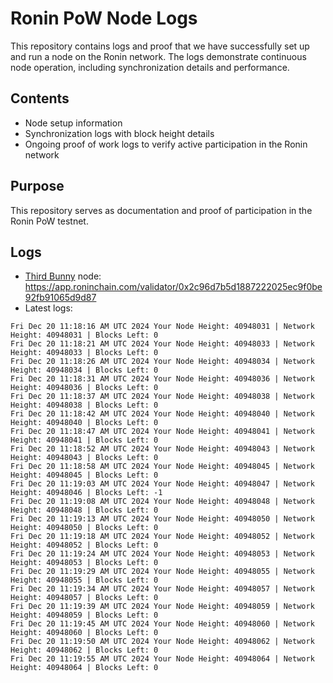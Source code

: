 # Ronin PoW Node Logs

This repository contains logs and proof that we have successfully set up and run a node on the Ronin network. The logs demonstrate continuous node operation, including synchronization details and performance.

## Contents

- Node setup information
- Synchronization logs with block height details
- Ongoing proof of work logs to verify active participation in the Ronin network

## Purpose

This repository serves as documentation and proof of participation in the Ronin PoW testnet.

## Logs

- [Third Bunny](https://thirdbunny.xyz/) node: https://app.roninchain.com/validator/0x2c96d7b5d1887222025ec9f0be92fb91065d9d87
- Latest logs:
```
Fri Dec 20 11:18:16 AM UTC 2024 Your Node Height: 40948031 | Network Height: 40948031 | Blocks Left: 0
Fri Dec 20 11:18:21 AM UTC 2024 Your Node Height: 40948033 | Network Height: 40948033 | Blocks Left: 0
Fri Dec 20 11:18:26 AM UTC 2024 Your Node Height: 40948034 | Network Height: 40948034 | Blocks Left: 0
Fri Dec 20 11:18:31 AM UTC 2024 Your Node Height: 40948036 | Network Height: 40948036 | Blocks Left: 0
Fri Dec 20 11:18:37 AM UTC 2024 Your Node Height: 40948038 | Network Height: 40948038 | Blocks Left: 0
Fri Dec 20 11:18:42 AM UTC 2024 Your Node Height: 40948040 | Network Height: 40948040 | Blocks Left: 0
Fri Dec 20 11:18:47 AM UTC 2024 Your Node Height: 40948041 | Network Height: 40948041 | Blocks Left: 0
Fri Dec 20 11:18:52 AM UTC 2024 Your Node Height: 40948043 | Network Height: 40948043 | Blocks Left: 0
Fri Dec 20 11:18:58 AM UTC 2024 Your Node Height: 40948045 | Network Height: 40948045 | Blocks Left: 0
Fri Dec 20 11:19:03 AM UTC 2024 Your Node Height: 40948047 | Network Height: 40948046 | Blocks Left: -1
Fri Dec 20 11:19:08 AM UTC 2024 Your Node Height: 40948048 | Network Height: 40948048 | Blocks Left: 0
Fri Dec 20 11:19:13 AM UTC 2024 Your Node Height: 40948050 | Network Height: 40948050 | Blocks Left: 0
Fri Dec 20 11:19:18 AM UTC 2024 Your Node Height: 40948052 | Network Height: 40948052 | Blocks Left: 0
Fri Dec 20 11:19:24 AM UTC 2024 Your Node Height: 40948053 | Network Height: 40948053 | Blocks Left: 0
Fri Dec 20 11:19:29 AM UTC 2024 Your Node Height: 40948055 | Network Height: 40948055 | Blocks Left: 0
Fri Dec 20 11:19:34 AM UTC 2024 Your Node Height: 40948057 | Network Height: 40948057 | Blocks Left: 0
Fri Dec 20 11:19:39 AM UTC 2024 Your Node Height: 40948059 | Network Height: 40948059 | Blocks Left: 0
Fri Dec 20 11:19:45 AM UTC 2024 Your Node Height: 40948060 | Network Height: 40948060 | Blocks Left: 0
Fri Dec 20 11:19:50 AM UTC 2024 Your Node Height: 40948062 | Network Height: 40948062 | Blocks Left: 0
Fri Dec 20 11:19:55 AM UTC 2024 Your Node Height: 40948064 | Network Height: 40948064 | Blocks Left: 0
```
